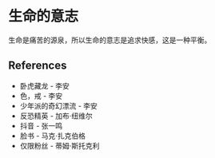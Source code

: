 # 生命的意志

生命是痛苦的源泉，所以生命的意志是追求快感，这是一种平衡。

## References

- 卧虎藏龙 - 李安
- 色，戒 - 李安
- 少年派的奇幻漂流 - 李安
- 反恐精英 - 加布·纽维尔
- 抖音 - 张一鸣
- 脸书 - 马克·扎克伯格
- 仅限粉丝 - 蒂姆·斯托克利

